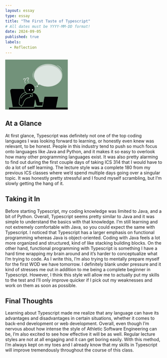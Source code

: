 ```yaml
---
layout: essay
type: essay
title: "The First Taste of Typescript"
# All dates must be YYYY-MM-DD format!
date: 2024-09-05
published: true
labels:
  - Reflection
---
```


<img width="200px" class="rounded float-start pe-4" src="img/istockphoto-840905284-612x612.jpg">

## At a Glance

At first glance, Typescript was definitely not one of the top coding languages I was looking forward to learning, or honestly even knew was relevant, to be honest. People in this industry tend to push so much focus onto languages like Java and Python, and it makes it so easy to overlook how many other programming languages exist. It was also pretty alarming to find out during the first couple days of taking ICS 314 that I would have to do a lot of self learning. The lecture style was a complete 180 from my previous ICS classes where we’d spend multiple days going over a singular topic. It was honestly pretty stressful and I found myself scrambling, but I’m slowly getting the hang of it.

## Taking it In

Before starting Typescript, my coding knowledge was limited to Java, and a bit of Python. Overall, Typescript seems pretty similar to Java and it was simple to understand the basics with that knowledge. I’m still learning and not extremely comfortable with Java, so you could expect the same with Typescript. I noticed that Typescript has a larger emphasis on functional programming whereas Java is object-oriented. Coding with Java feels a lot more organized and structured, kind of like stacking building blocks. On the other hand, functional programming with Typescript is something I have a hard time wrapping my brain around and it’s harder to conceptualize what I’m trying to code.
As I write this, I’m also trying to mentally prepare myself for the first WOD we have tomorrow. I definitely blank under pressure and it kind of stresses me out in addition to me being a complete beginner in Typescript. However, I think this style will allow me to actually put my skills to the test and I’ll only improve quicker if I pick out my weaknesses and work on them as soon as possible.

## Final Thoughts

Learning about Typescript made me realize that any language can have its advantages and disadvantages in certain situations, whether it comes to back-end development or web development. Overall, even though I’m nervous about how intense the style of Athletic Software Engineering can be, I’m also excited to see how effective it will be as well. Regular lecture styles are not at all engaging and it can get boring easily. With this method, I’m always kept on my toes and I already know that my skills in Typescript will improve tremendously throughout the course of this class.
